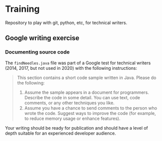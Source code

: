 # Training
Repository to play with git, python, etc, for technical writers. 


## Google writing exercise
### Documenting source code
The `findNeedles.java` file was part of a Google test for technical writers (2014, 2017, but not used in 2020) with the following instructions:

> This section contains a short code sample written in Java. Please do the following:
> 1. Assume the sample appears in a document for programmers. Describe the code in some detail.
> You can use text, code comments, or any other techniques you like.
> 2. Assume you have a chance to send comments to the person who wrote the code. 
> Suggest ways to improve the code (for example, to reduce memory usage or enhance features).

Your writing should be ready for publication and should have a level of depth suitable for an experienced developer audience.
